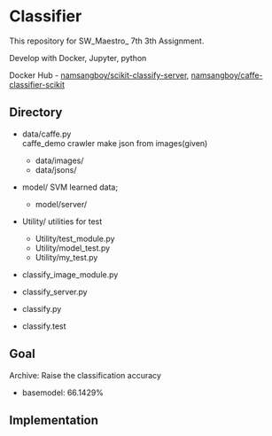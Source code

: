 # Classifier
This repository for SW_Maestro_ 7th 3th Assignment.

Develop with Docker, Jupyter, python

Docker Hub - [namsangboy/scikit-classify-server](https://hub.docker.com/r/namsangboy/scikit-classify-server/), [namsangboy/caffe-classifier-scikit](https://hub.docker.com/r/namsangboy/caffe-classifier-scikit/)

## Directory
- data/caffe.py 	
	caffe_demo crawler make json from images(given)
	- data/images/
	- data/jsons/

- model/
	SVM learned data;
	- model/server/

- Utility/
	utilities for test
	- Utility/test_module.py
	- Utility/model_test.py
	- Utility/my_test.py

- classify_image_module.py
- classify_server.py
- classify.py
- classify.test

## Goal
Archive: Raise the classification accuracy

- basemodel: 66.1429%

## Implementation

